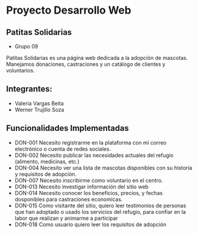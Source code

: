 # Proyecto Desarrollo Web
## Patitas Solidarias
 - Grupo 09

Patitas Solidarias es una página web dedicada a la adopción de mascotas. Manejamos donaciones, castraciones y un catálogo de clientes y voluntarios.

## Integrantes: 
  - Valeria Vargas Beita
  - Werner Trujillo Soza

## Funcionalidades Implementadas

- DON-001 Necesito registrarme en la plataforma con mi correo electrónico o cuenta de redes sociales.
- DON-002 Necesito publicar las necesidades actuales del refugio (alimento, medicinas, etc.)
- DON-004 Necesito ver una lista de mascotas disponibles con su historia y requisitos de adopción.
- DON-007 Necesito inscribirme como voluntario en el centro.
- DON-013 Necesito investigar información del sitio web
- DON-014 Necesito conocer los beneficios, precios, y fechas dosponibles para castraciones economicas.
- DON-015 Como visitante del sitio, quiero leer testimonios de personas que han adoptado o usado los servicios del refugio, para confiar en la labor que realizan y animarme a participar
- DON-018 Como usuario quiero leer los requisitos de adopción

